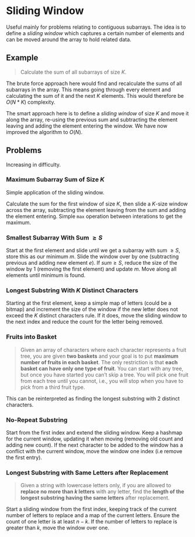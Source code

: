 # Sliding Window
Useful mainly for problems relating to contiguous subarrays. The idea is to define a *sliding window* which captures a certain number of elements and can be moved around the array to hold related data.

## Example
> Calculate the sum of all subarrays of size $K$.

The brute force approach here would find and recalculate the sums of all subarrays in the array. This means going through every element and calculating the sum of it and the next $K$ elements. This would therefore be $O(N*K)$ complexity.

The smart approach here is to define a *sliding window* of size $K$ and move it along the array, re-using the previous sum and subtracting the element leaving and adding the element entering the window. We have now improved the algorithm to $O(N)$.


## Problems
Increasing in difficulty.

### Maximum Subarray Sum of Size $K$
Simple application of the sliding window.

Calculate the sum for the first window of size $K$, then slide a $K$-size window across the array, subtracting the element leaving from the sum and adding the element entering. Simple `max` operation between interations to get the maximum.

### Smallest Subarray With Sum $\geq S$
Start at the first element and slide until we get a subarray with sum $\geq S$, store this as our minimum $m$. Slide the window over by one (subtracting previous and adding new element $e$). If $sum \geq S$, reduce the size of the window by 1 (removing the first element) and update $m$. Move along all elements until minimum is found. 


### Longest Substring With $K$ Distinct Characters
Starting at the first element, keep a simple map of letters (could be a bitmap) and increment the size of the window if the new letter does not exceed the $K$ distinct characters rule. If it does, move the sliding window to the next index and reduce the count for the letter being removed.

### Fruits into Basket
> Given an array of characters where each character represents a fruit tree, you are given **two baskets** and your goal is to put **maximum number of fruits in each basket**. The only restriction is that **each basket can have only one type of fruit**.
> You can start with any tree, but once you have started you can’t skip a tree. You will pick one fruit from each tree until you cannot, i.e., you will stop when you have to pick from a third fruit type.

This can be reinterpreted as finding the longest substring with 2 distinct characters.

### No-Repeat Substring
Start from the first index and extend the sliding window. Keep a hashmap for the current window, updating it when moving (removing old count and adding new count). If the next character to be added to the window has a conflict with the current window, move the window one index (i.e remove the first entry).

### Longest Substring with Same Letters after Replacement
> Given a string with lowercase letters only, if you are allowed to **replace no more than $k$ letters** with any letter, find the **length of the longest substring having the same letters** after replacement.

Start a sliding window from the first index, keeping track of the current number of letters to replace and a map of the current letters. Ensure the count of one letter is at least $n-k$. If the number of letters to replace is greater than $k$, move the window over one.